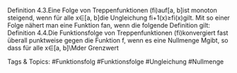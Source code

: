 Definition 4.3.Eine Folge von Treppenfunktionen (fi)auf[a, b]ist monoton steigend, wenn für alle
x∈[a, b]die Ungleichung fi+1(x)≥fi(x)gilt.
Mit so einer Folge nähert man eine Funktion fan, wenn die folgende Definition gilt:
Definition 4.4.Die Funktionsfolge von Treppenfunktionen (fi)konvergiert fast überall punktweise
gegen die Funktion f, wenn es eine Nullmenge Mgibt, so dass für alle x∈[a, b]\Mder Grenzwert

   Tags & Topics:
   #Funktionsfolg
   #Funktionsfolge
   #Ungleichung
   #Nullmenge